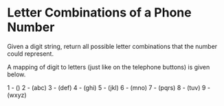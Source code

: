 # Letter Combinations of a Phone Number
Given a digit string, return all possible letter combinations that the number could represent.

A mapping of digit to letters (just like on the telephone buttons) is given below.

1 - ()
2 - (abc)
3 - (def)
4 - (ghi)
5 - (jkl)
6 - (mno)
7 - (pqrs)
8 - (tuv)
9 - (wxyz)